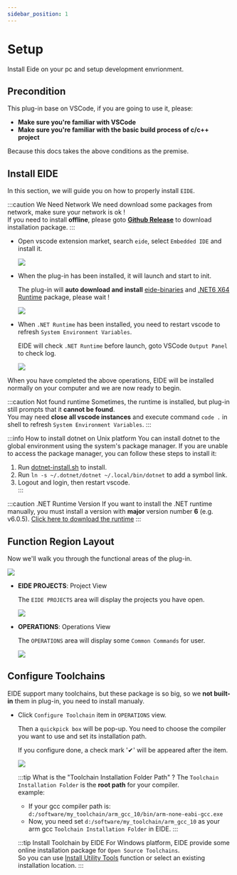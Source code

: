 ```yaml
---
sidebar_position: 1
---
```


# Setup

Install Eide on your pc and setup development envrionment.

## Precondition

This plug-in base on VSCode, if you are going to use it, please:

- **Make sure you're familiar with VSCode**
- **Make sure you're familiar with the basic build process of c/c++ project**

Because this docs takes the above conditions as the premise.

## Install EIDE

In this section, we will guide you on how to properly install `EIDE`.

:::caution We Need Network
We need download some packages from network, make sure your network is ok !<br/>
If you need to install **offline**, please goto [**Github Release**](https://github.com/github0null/eide/releases) to download installation package.
:::

- Open vscode extension market, search `eide`, select `Embedded IDE` and install it.

  ![](/docs_img/install_from_market.png)

- When the plug-in has been installed, it will launch and start to init.

  The plug-in will **auto download and install** [eide-binaries](https://github.com/github0null/eide-resource/tree/master/binaries) and [.NET6 X64 Runtime](https://dotnet.microsoft.com/en-us/download/dotnet/6.0) package, please wait !

  ![](/docs_img/install_dotnet.png)

- When `.NET Runtime` has been installed, you need to restart vscode to refresh `System Environment Variables`.

  EIDE will check `.NET Runtime` before launch, goto VSCode `Output Panel` to check log.

  ![](/docs_img/eide_log_panel.png)

When you have completed the above operations, EIDE will be installed normally on your computer and we are now ready to begin.

:::caution Not found runtime
Sometimes, the runtime is installed, but plug-in still prompts that it **cannot be found**.<br/>
You may need **close all vscode instances** and execute command `code .` in shell to refresh `System Environment Variables`.
:::

:::info How to install dotnet on Unix platform
You can install dotnet to the global environment using the system's package manager. If you are unable to access the package manager, you can follow these steps to install it:<br/>
1. Run [dotnet-install.sh](https://dotnet.microsoft.com/en-us/download/dotnet/scripts) to install.<br/>
2. Run `ln -s ~/.dotnet/dotnet ~/.local/bin/dotnet` to add a symbol link.<br/>
3. Logout and login, then restart vscode.<br/>
:::

:::caution .NET Runtime Version
If you want to install the .NET runtime manually, you must install a version with **major** version number **6** (e.g. v6.0.5).
[Click here to download the runtime](https://dotnet.microsoft.com/en-us/download/dotnet/6.0)
:::

## Function Region Layout

Now we'll walk you through the functional areas of the plug-in.

![](/docs_img/eide_func_area.png)

- **EIDE PROJECTS**: Project View

  The `EIDE PROJECTS` area will display the projects you have open.

  ![](/docs_img/eide_prj_area.png)

- **OPERATIONS**: Operations View

  The `OPERATIONS` area will display some `Common Commands` for user.

  ![](/docs_img/eide_operations.png)

## Configure Toolchains

EIDE support many toolchains, but these package is so big, so we **not built-in** them in plug-in, you need to install manualy.

- Click `Configure Toolchain` item in `OPERATIONS` view.

  Then a `quickpick box` will be pop-up. You need to choose the compiler you want to use and set its installation path.

  If you configure done, a check mark '✔' will be appeared after the item.

  ![](/docs_img/toolchains.png)

  :::tip What is the "Toolchain Installation Folder Path" ?
  The `Toolchain Installation Folder` is the **root path** for your compiler.<br/>
  example:<br/>
    - If your gcc compiler path is: `d:/software/my_toolchain/arm_gcc_10/bin/arm-none-eabi-gcc.exe`
    - Now, you need set `d:/software/my_toolchain/arm_gcc_10` as your arm gcc `Toolchain Installation Folder` in EIDE.
  :::

  :::tip Install Toolchain by EIDE
  For Windows platform, EIDE provide some online installation package for `Open Source Toolchains`.<br/>
  So you can use [Install Utility Tools](../advance/install_tools) function or select an existing installation location.
  :::
